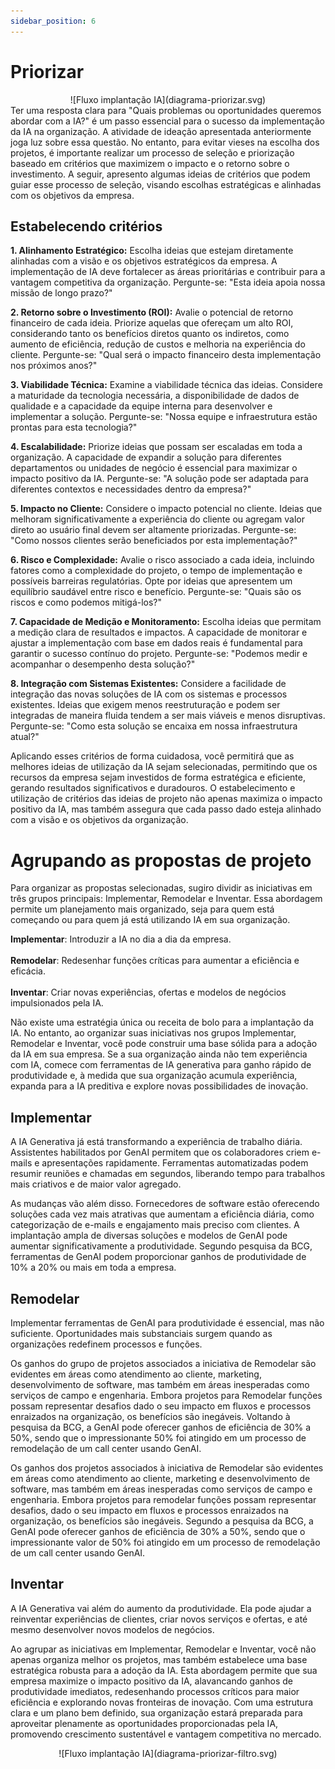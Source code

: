 ```yaml
---
sidebar_position: 6
---
```

# Priorizar
<center>
![Fluxo implantação IA](diagrama-priorizar.svg)
</center>
Ter uma resposta clara para "Quais problemas ou oportunidades queremos abordar com a IA?" é um passo essencial para o sucesso da implementação da IA na organização. A atividade de ideação apresentada anteriormente joga luz sobre essa questão. No entanto, para evitar vieses na escolha dos projetos, é importante realizar um processo de seleção e priorização baseado em critérios que maximizem o impacto e o retorno sobre o investimento. A seguir, apresento algumas ideias de critérios que podem guiar esse processo de seleção, visando escolhas estratégicas e alinhadas com os objetivos da empresa.

## Estabelecendo critérios
**1. Alinhamento Estratégico:**
Escolha ideias que estejam diretamente alinhadas com a visão e os objetivos estratégicos da empresa. A implementação de IA deve fortalecer as áreas prioritárias e contribuir para a vantagem competitiva da organização. Pergunte-se: "Esta ideia apoia nossa missão de longo prazo?"

**2. Retorno sobre o Investimento (ROI):**
Avalie o potencial de retorno financeiro de cada ideia. Priorize aquelas que ofereçam um alto ROI, considerando tanto os benefícios diretos quanto os indiretos, como aumento de eficiência, redução de custos e melhoria na experiência do cliente. Pergunte-se: "Qual será o impacto financeiro desta implementação nos próximos anos?"

**3. Viabilidade Técnica:**
Examine a viabilidade técnica das ideias. Considere a maturidade da tecnologia necessária, a disponibilidade de dados de qualidade e a capacidade da equipe interna para desenvolver e implementar a solução. Pergunte-se: "Nossa equipe e infraestrutura estão prontas para esta tecnologia?"

**4. Escalabilidade:**
Priorize ideias que possam ser escaladas em toda a organização. A capacidade de expandir a solução para diferentes departamentos ou unidades de negócio é essencial para maximizar o impacto positivo da IA. Pergunte-se: "A solução pode ser adaptada para diferentes contextos e necessidades dentro da empresa?"

**5. Impacto no Cliente:**
Considere o impacto potencial no cliente. Ideias que melhoram significativamente a experiência do cliente ou agregam valor direto ao usuário final devem ser altamente priorizadas. Pergunte-se: "Como nossos clientes serão beneficiados por esta implementação?"

**6. Risco e Complexidade:**
Avalie o risco associado a cada ideia, incluindo fatores como a complexidade do projeto, o tempo de implementação e possíveis barreiras regulatórias. Opte por ideias que apresentem um equilíbrio saudável entre risco e benefício. Pergunte-se: "Quais são os riscos e como podemos mitigá-los?"

**7. Capacidade de Medição e Monitoramento:**
Escolha ideias que permitam a medição clara de resultados e impactos. A capacidade de monitorar e ajustar a implementação com base em dados reais é fundamental para garantir o sucesso contínuo do projeto. Pergunte-se: "Podemos medir e acompanhar o desempenho desta solução?"

**8. Integração com Sistemas Existentes:**
Considere a facilidade de integração das novas soluções de IA com os sistemas e processos existentes. Ideias que exigem menos reestruturação e podem ser integradas de maneira fluida tendem a ser mais viáveis e menos disruptivas. Pergunte-se: "Como esta solução se encaixa em nossa infraestrutura atual?"

Aplicando esses critérios de forma cuidadosa, você permitirá que as melhores ideias de utilização da IA sejam selecionadas, permitindo que os recursos da empresa sejam investidos de forma estratégica e eficiente, gerando resultados significativos e duradouros. O estabelecimento e utilização de critérios das ideias de projeto não apenas maximiza o impacto positivo da IA, mas também assegura que cada passo dado esteja alinhado com a visão e os objetivos da organização.

# Agrupando as propostas de projeto
Para organizar as propostas selecionadas, sugiro dividir as iniciativas em três grupos principais: Implementar, Remodelar e Inventar. Essa abordagem permite um planejamento mais organizado, seja para quem está começando ou para quem já está utilizando IA em sua organização.

**Implementar**: Introduzir a IA no dia a dia da empresa.
<br></br>**Remodelar**: Redesenhar funções críticas para aumentar a eficiência e eficácia.
<br></br>**Inventar**: Criar novas experiências, ofertas e modelos de negócios impulsionados pela IA.

Não existe uma estratégia única ou receita de bolo para a implantação da IA. No entanto, ao organizar suas iniciativas nos grupos Implementar, Remodelar e Inventar, você pode construir uma base sólida para a adoção da IA em sua empresa. Se a sua organização ainda não tem experiência com IA, comece com ferramentas de IA generativa para ganho rápido de produtividade e, à medida que sua organização acumula experiência, expanda para a IA preditiva e explore novas possibilidades de inovação.

## Implementar
A IA Generativa já está transformando a experiência de trabalho diária. Assistentes habilitados por GenAI permitem que os colaboradores criem e-mails e apresentações rapidamente. Ferramentas automatizadas podem resumir reuniões e chamadas em segundos, liberando tempo para trabalhos mais criativos e de maior valor agregado.

As mudanças vão além disso. Fornecedores de software estão oferecendo soluções cada vez mais atrativas que aumentam a eficiência diária, como categorização de e-mails e engajamento mais preciso com clientes. A implantação ampla de diversas soluções e modelos de GenAI pode aumentar significativamente a produtividade. Segundo pesquisa da BCG, ferramentas de GenAI podem proporcionar ganhos de produtividade de 10% a 20% ou mais em toda a empresa.

## Remodelar
Implementar ferramentas de GenAI para produtividade é essencial, mas não suficiente. Oportunidades mais substanciais surgem quando as organizações redefinem processos e funções.

Os ganhos do grupo de projetos associados a iniciativa de Remodelar são evidentes em áreas como atendimento ao cliente, marketing, desenvolvimento de software, mas também em áreas inesperadas como serviços de campo e engenharia. Embora projetos  para Remodelar funções possam representar desafios dado o seu impacto em fluxos e processos enraizados na organização, os benefícios são inegáveis. Voltando à pesquisa da BCG, a GenAI pode oferecer ganhos de eficiência de 30% a 50%, sendo que o impressionante 50% foi atingido em um processo de remodelação de um call center usando GenAI.

Os ganhos dos projetos associados à iniciativa de Remodelar são evidentes em áreas como atendimento ao cliente, marketing e desenvolvimento de software, mas também em áreas inesperadas como serviços de campo e engenharia. Embora projetos para remodelar funções possam representar desafios, dado o seu impacto em fluxos e processos enraizados na organização, os benefícios são inegáveis. Segundo a pesquisa da BCG, a GenAI pode oferecer ganhos de eficiência de 30% a 50%, sendo que o impressionante valor de 50% foi atingido em um processo de remodelação de um call center usando GenAI.

## Inventar
A IA Generativa vai além do aumento da produtividade. Ela pode ajudar a reinventar experiências de clientes, criar novos serviços e ofertas, e até mesmo desenvolver novos modelos de negócios.

Ao agrupar as iniciativas em Implementar, Remodelar e Inventar, você não apenas organiza melhor os projetos, mas também estabelece uma base estratégica robusta para a adoção da IA. Esta abordagem permite que sua empresa maximize o impacto positivo da IA, alavancando ganhos de produtividade imediatos, redesenhando processos críticos para maior eficiência e explorando novas fronteiras de inovação. Com uma estrutura clara e um plano bem definido, sua organização estará preparada para aproveitar plenamente as oportunidades proporcionadas pela IA, promovendo crescimento sustentável e vantagem competitiva no mercado.
<center>
![Fluxo implantação IA](diagrama-priorizar-filtro.svg)
</center>